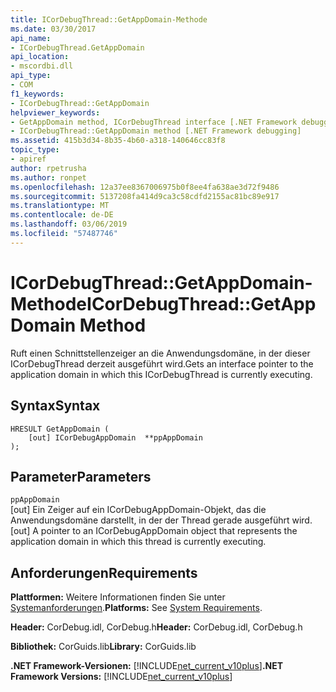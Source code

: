 ```yaml
---
title: ICorDebugThread::GetAppDomain-Methode
ms.date: 03/30/2017
api_name:
- ICorDebugThread.GetAppDomain
api_location:
- mscordbi.dll
api_type:
- COM
f1_keywords:
- ICorDebugThread::GetAppDomain
helpviewer_keywords:
- GetAppDomain method, ICorDebugThread interface [.NET Framework debugging]
- ICorDebugThread::GetAppDomain method [.NET Framework debugging]
ms.assetid: 415b3d34-8b35-4b60-a318-140646cc83f8
topic_type:
- apiref
author: rpetrusha
ms.author: ronpet
ms.openlocfilehash: 12a37ee8367006975b0f8ee4fa638ae3d72f9486
ms.sourcegitcommit: 5137208fa414d9ca3c58cdfd2155ac81bc89e917
ms.translationtype: MT
ms.contentlocale: de-DE
ms.lasthandoff: 03/06/2019
ms.locfileid: "57487746"
---
```

# <a name="icordebugthreadgetappdomain-method"></a><span data-ttu-id="38311-102">ICorDebugThread::GetAppDomain-Methode</span><span class="sxs-lookup"><span data-stu-id="38311-102">ICorDebugThread::GetAppDomain Method</span></span>
<span data-ttu-id="38311-103">Ruft einen Schnittstellenzeiger an die Anwendungsdomäne, in der dieser ICorDebugThread derzeit ausgeführt wird.</span><span class="sxs-lookup"><span data-stu-id="38311-103">Gets an interface pointer to the application domain in which this ICorDebugThread is currently executing.</span></span>  
  
## <a name="syntax"></a><span data-ttu-id="38311-104">Syntax</span><span class="sxs-lookup"><span data-stu-id="38311-104">Syntax</span></span>  
  
```  
HRESULT GetAppDomain (  
    [out] ICorDebugAppDomain  **ppAppDomain  
);  
```  
  
## <a name="parameters"></a><span data-ttu-id="38311-105">Parameter</span><span class="sxs-lookup"><span data-stu-id="38311-105">Parameters</span></span>  
 `ppAppDomain`  
 <span data-ttu-id="38311-106">[out] Ein Zeiger auf ein ICorDebugAppDomain-Objekt, das die Anwendungsdomäne darstellt, in der der Thread gerade ausgeführt wird.</span><span class="sxs-lookup"><span data-stu-id="38311-106">[out] A pointer to an ICorDebugAppDomain object that represents the application domain in which this thread is currently executing.</span></span>  
  
## <a name="requirements"></a><span data-ttu-id="38311-107">Anforderungen</span><span class="sxs-lookup"><span data-stu-id="38311-107">Requirements</span></span>  
 <span data-ttu-id="38311-108">**Plattformen:** Weitere Informationen finden Sie unter [Systemanforderungen](../../../../docs/framework/get-started/system-requirements.md).</span><span class="sxs-lookup"><span data-stu-id="38311-108">**Platforms:** See [System Requirements](../../../../docs/framework/get-started/system-requirements.md).</span></span>  
  
 <span data-ttu-id="38311-109">**Header:** CorDebug.idl, CorDebug.h</span><span class="sxs-lookup"><span data-stu-id="38311-109">**Header:** CorDebug.idl, CorDebug.h</span></span>  
  
 <span data-ttu-id="38311-110">**Bibliothek:** CorGuids.lib</span><span class="sxs-lookup"><span data-stu-id="38311-110">**Library:** CorGuids.lib</span></span>  
  
 <span data-ttu-id="38311-111">**.NET Framework-Versionen:** [!INCLUDE[net_current_v10plus](../../../../includes/net-current-v10plus-md.md)]</span><span class="sxs-lookup"><span data-stu-id="38311-111">**.NET Framework Versions:** [!INCLUDE[net_current_v10plus](../../../../includes/net-current-v10plus-md.md)]</span></span>
